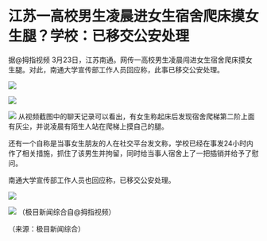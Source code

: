 # 江苏一高校男生凌晨进女生宿舍爬床摸女生腿？学校：已移交公安处理

据@拇指视频 3月23日，江苏南通。网传一高校男生凌晨闯进女生宿舍爬床摸女生腿。对此，南通大学宣传部工作人员回应称，此事已移交公安处理。

![](https://inews.gtimg.com/news_bt/OIH5HD_NqwroX2kyXcxLPKwIc5ZBSAMHZHaPJg165aq1EAA/1000)

![](https://inews.gtimg.com/news_bt/OMejySG3fGQqJMRYMej-3D6SMXp9q_uVUQWMGpAt7JT_oAA/1000)

![](https://inews.gtimg.com/news_bt/OUrDZAAw4mx4p5duZAHdRovwPP-qjvTaq1mRrFKam9HeoAA/1000)
从视频截图中的聊天记录可以看出，有女生称起床后发现宿舍爬梯第二阶上面有灰尘，并说凌晨有陌生人站在爬梯上摸自己的腿。

还有一个自称是当事女生朋友的人在社交平台发文称，学校已经在事发24小时内作了相关措施，抓住了该男生并拘留，同时给当事人宿舍上了一把插销并给予了慰问。

南通大学宣传部工作人员也回应称，已移交公安处理。

![](https://inews.gtimg.com/news_bt/OFWcWSqMB9A77PKCiyhh7h9XTJkFFSu0EOXcS2AZsVvZQAA/1000)

![](https://inews.gtimg.com/news_bt/OgcYq8FOJtXKqnixCMxK7xzdYAG9shv-FYqpR4t-WapB4AA/1000)
（极目新闻综合自@拇指视频）

（来源：极目新闻综合）


